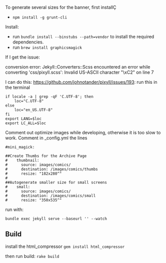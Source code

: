 To generate several sizes for the banner, first installÇ
* `npm install -g grunt-cli`

Install:
* run `bundle install --binstubs --path=vendor` to install the required dependencies.
* run `brew install graphicsmagick`

If I get the issue:

conversion error: Jekyll::Converters::Scss encountered an error while converting 'css/pixyll.scss':
Invalid US-ASCII character "\xC2" on line 7
                    
I can do this: https://github.com/johnotander/pixyll/issues/193:
run this in the terminal

```
if locale -a | grep -qF 'C.UTF-8'; then
    loc="C.UTF-8"
else
    loc="en_US.UTF-8"
fi
export LANG=$loc
export LC_ALL=$loc
```

Comment out optimize images while developing, otherwise it is too slow to work.
Comment in _config.yml the lines

```
#mini_magick:

##Create Thumbs for the Archive Page
#    thumbnail:
#      source: images/comics/
#      destination: /images/comics/thumbs
#      resize: "182x280^"
#
##Autogenerate smaller size for small screens
#    small:
#      source: images/comics/
#      destination: /images/comics/small
#      resize: "350x535^"
```

run with:

`bundle exec jekyll serve --baseurl '' --watch`

## Build
install the html_compressor
`gem install html_compressor`

then run build:
`rake build`
